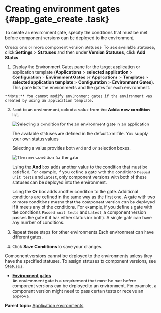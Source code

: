 # Creating environment gates {#app_gate_create .task}

To create an environment gate, specify the conditions that must be met before component versions can be deployed to the environment.

Create one or more component version statuses. To see available statuses, click **Settings** \> **Statuses** and then under **Version Statuses**, click **Add Status**.

1.   Display the Environment Gates pane for the target application or application template \(**Applications** \> **selected application** \> **Configuration** \> **Environment Gates** or **Applications** \> **Templates** \> **selected application template** \> **Configuration** \> **Environment Gates**\). This pane lists the environments and the gates for each environment.

    **Note:** You cannot modify environment gates if the environment was created by using an application template.

2.  Next to an environment, select a value from the **Add a new condition** list.

    ![Selecting a condition for the an environment gate in an application](../images/app_gate_create_a.gif)

    The available statuses are defined in the default.xml file. You supply your own status values.

    Selecting a value provides both `And` and `Or` selection boxes.

    ![The new condition for the gate](../images/app_gate_create_b.gif)

    Using the **And** box adds another value to the condition that must be satisfied. For example, if you define a gate with the conditions `Passed unit tests` and `Latest`, only component versions with both of these statuses can be deployed into the environment.

    Using the **Or** box adds another condition to the gate. Additional conditions are defined in the same way as the first one. A gate with two or more conditions means that the component version can be deployed if it meets any of the conditions. For example, if you define a gate with the conditions `Passed unit tests` and `Latest`, a component version passes the gate if it has either status \(or both\). A single gate can have any number of conditions.

3.  Repeat these steps for other environments.Each environment can have different gates.
4.   Click **Save Conditions** to save your changes. 

Component versions cannot be deployed to the environments unless they have the specified statuses. To assign statuses to component versions, see [Statuses](comp_version_status.md).

-   **[Environment gates](../topics/app_gate.md)**  
An environment gate is a requirement that must be met before component versions can be deployed to an environment. For example, a component version might need to pass certain tests or receive an approval.

**Parent topic:** [Application environments](../topics/app_environment.md)

